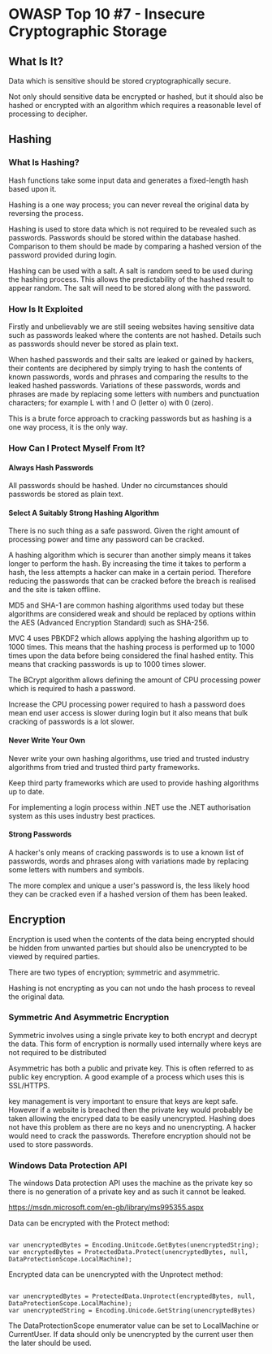 # OWASP Top 10 #7 - Insecure Cryptographic Storage #

## What Is It? ##

Data which is sensitive should be stored cryptographically secure.

Not only should sensitive data be encrypted or hashed, but it should also be hashed or encrypted with an algorithm which requires a reasonable level of processing to decipher.

## Hashing ##

### What Is Hashing? ###

Hash functions take some input data and generates a fixed-length hash based upon it.

Hashing is a one way process; you can never reveal the original data by reversing the process. 

Hashing is used to store data which is not required to be revealed such as passwords. Passwords should be stored within the database hashed. Comparison to them should be made by comparing a hashed version of the password provided during login.

Hashing can be used with a salt. A salt is random seed to be used during the hashing process. This allows the predictability of the hashed result to appear random. The salt will need to be stored along with the password.

### How Is It Exploited ###

Firstly and unbelievably we are still seeing websites having sensitive data such as passwords leaked where the contents are not hashed. Details such as passwords should never be stored as plain text.
 
When hashed passwords and their salts are leaked or gained by hackers, their contents are deciphered by simply trying to hash the contents of  known passwords, words and phrases and comparing the results to the leaked hashed passwords. Variations of these passwords, words and phrases are made by replacing some letters with numbers and punctuation characters; for example L with ! and O (letter o) with 0 (zero).

This is a brute force approach to cracking passwords but as hashing is a one way process, it is the only way.

### How Can I Protect Myself From It? ###

#### Always Hash Passwords ####
 
All passwords should be hashed. Under no circumstances should passwords be stored as plain text.

#### Select A Suitably Strong Hashing Algorithm ####

There is no such thing as a safe password. Given the right amount of processing power and time any password can be cracked.  

A hashing algorithm which is securer than another simply means it takes longer to perform the hash. By increasing the time it takes to perform a hash, the less attempts a hacker can make in a certain period. Therefore reducing the passwords that can be cracked before the breach is realised and the site is taken offline.
 
MD5 and SHA-1 are common hashing algorithms used today but these algorithms are considered weak and should be replaced by options within the AES (Advanced Encryption Standard) such as SHA-256. 

MVC 4 uses PBKDF2 which allows applying the hashing algorithm up to 1000 times. This means that the hashing process is performed up to 1000 times upon the data before being considered the final hashed entity. This means that cracking passwords is up to 1000 times slower.

The BCrypt algorithm allows defining the amount of CPU processing power which is required to hash a password. 

Increase the CPU processing power required to hash a password does mean end user access is slower during login but it also means that bulk cracking of passwords is a lot slower. 

#### Never Write Your Own ####

Never write your own hashing algorithms, use tried and trusted industry algorithms from tried and trusted third party frameworks. 

Keep third party frameworks which are used to provide hashing algorithms up to date.

For implementing a login process within .NET use the .NET authorisation system as this uses industry best practices.

#### Strong Passwords ####

A hacker's only means of cracking passwords is to use a known list of passwords, words and phrases along with variations made by replacing some letters with numbers and symbols.

The more complex and unique a user's password is, the less likely hood they can be cracked even if a hashed version of them has been leaked.

## Encryption ##

Encryption is used when the contents of the data being encrypted should be hidden from unwanted parties but should also be unencrypted to be viewed by required parties.

There are two types of encryption; symmetric and asymmetric.

Hashing is not encrypting as you can not undo the hash process to reveal the original data.

### Symmetric And Asymmetric Encryption ###

Symmetric involves using a single private key to both encrypt and decrypt the data. This form of encryption is normally used internally where keys are not required to be distributed

Asymmetric has both a public and private key. This is often referred to as public key encryption. A good example of a process which uses this is SSL/HTTPS.

key management is very important to ensure that keys are kept safe. However if a website is breached then the private key would probably be taken allowing the encryped data to be easily unencrypted. Hashing does not have this problem as there are no keys and no unencrypting. A hacker would need to crack the passwords. Therefore encryption should not be used to store passwords. 

### Windows Data Protection API ###

The windows Data protection API uses the machine as the private key so there is no generation of a private key and as such it cannot be leaked.

https://msdn.microsoft.com/en-gb/library/ms995355.aspx

Data can be encrypted with the Protect method:

```

var unencryptedBytes = Encoding.Unitcode.GetBytes(unencryptedString);
var encryptedBytes = ProtectedData.Protect(unencryptedBytes, null, DataProtectionScope.LocalMachine);
```

Encrypted data can be unencrypted with the Unprotect method:

```

var unencryptedBytes = ProtectedData.Unprotect(encryptedBytes, null, DataProtectionScope.LocalMachine);
var unencryptedString = Encoding.Unicode.GetString(unencryptedBytes)
```


The DataProtectionScope enumerator value can be set to LocalMachine or CurrentUser. If data should only be unencrypted by the current user then the later should be used.